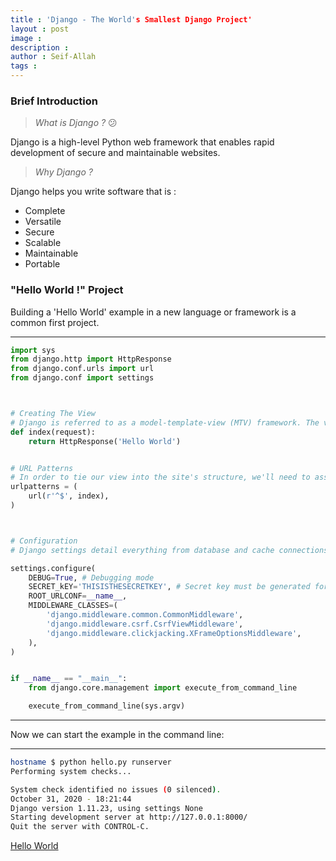 ```yaml
---
title : 'Django - The World's Smallest Django Project'
layout : post
image : 
description : 
author : Seif-Allah
tags : 
---
```



### Brief Introduction
> *What is Django ?*  :confused:

Django is a high-level Python web framework that enables rapid development of secure and maintainable websites.
> *Why Django ?* 

Django helps you write software that is : 
- Complete 
- Versatile 
- Secure   
- Scalable
- Maintainable
- Portable

### "Hello World !" Project
Building a 'Hello World' example in a new language or framework is a common first project.

- - -
```python 
import sys
from django.http import HttpResponse
from django.conf.urls import url 
from django.conf import settings



# Creating The View
# Django is referred to as a model-template-view (MTV) framework. The view portion typically inspects the incoming HTTP request and queries, ir constructs, the necessary data to send to the presentation layer. 
def index(request):
    return HttpResponse('Hello World')


# URL Patterns
# In order to tie our view into the site's structure, we'll need to associate it with a URL pattern.
urlpatterns = (
    url(r'^$', index), 
)



# Configuration 
# Django settings detail everything from database and cache connections to internationalization features and static and uploaded resources.

settings.configure(
    DEBUG=True, # Debugging mode
    SECRET_kEY='THISISTHESECRETKEY', # Secret key must be generated for the default session and cross-site request forgery (CSRF) protection. 
    ROOT_URLCONF=__name__, 
    MIDDLEWARE_CLASSES=(
        'django.middleware.common.CommonMiddleware',
        'django.middleware.csrf.CsrfViewMiddleware',
        'django.middleware.clickjacking.XFrameOptionsMiddleware',
    ),
)


if __name__ == "__main__":
    from django.core.management import execute_from_command_line

    execute_from_command_line(sys.argv)
```
- - -
Now we can start the example in the command line: 
- - -
```bash
hostname $ python hello.py runserver
Performing system checks...

System check identified no issues (0 silenced).
October 31, 2020 - 18:21:44
Django version 1.11.23, using settings None
Starting development server at http://127.0.0.1:8000/
Quit the server with CONTROL-C.
```
[Hello World](/assets/images/Django/hello_localhost.png)


